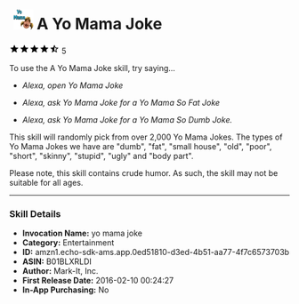 # &nbsp;<img src="app_icon" alt="A Yo Mama Joke icon" width="36"> A Yo Mama Joke
![4.3 stars](../../../images/ic_star_black_18dp_1x.png)![4.3 stars](../../../images/ic_star_black_18dp_1x.png)![4.3 stars](../../../images/ic_star_black_18dp_1x.png)![4.3 stars](../../../images/ic_star_black_18dp_1x.png)![4.3 stars](../../../images/ic_star_half_black_18dp_1x.png) 5

To use the A Yo Mama Joke skill, try saying...

* *Alexa, open Yo Mama Joke*

* *Alexa, ask Yo Mama Joke for a Yo Mama So Fat Joke*

* *Alexa, ask Yo Mama Joke for a Yo Mama So Dumb Joke.*

This skill will randomly pick from over 2,000 Yo Mama Jokes.  The types of Yo Mama Jokes we have are "dumb", "fat", "small house", "old", "poor", "short", "skinny", "stupid", "ugly" and "body part".

Please note, this skill contains crude humor.  As such, the skill may not be suitable for all ages.

***

### Skill Details

* **Invocation Name:** yo mama joke
* **Category:** Entertainment
* **ID:** amzn1.echo-sdk-ams.app.0ed51810-d3ed-4b51-aa77-4f7c6573703b
* **ASIN:** B01BLXRLDI
* **Author:** Mark-It, Inc.
* **First Release Date:** 2016-02-10 00:24:27
* **In-App Purchasing:** No
